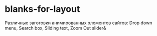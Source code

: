 # blanks-for-layout
Различные заготовки анимированных элементов сайтов: Drop down menu, Search box, Sliding text, Zoom Out slider&amp;
